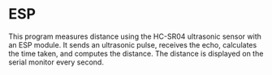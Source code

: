 # ESP
This program measures distance using the HC-SR04 ultrasonic sensor with an ESP module. It sends an ultrasonic pulse, receives the echo, calculates the time taken, and computes the distance. The distance is displayed on the serial monitor every second.
